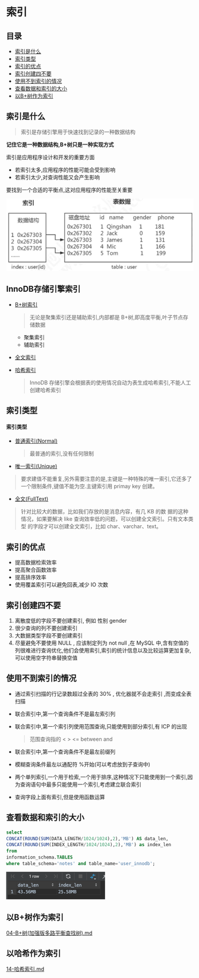 # 索引

## 目录

- [索引是什么](#索引是什么)
- [索引类型](#索引类型)
- [索引的优点](#索引的优点)
- [索引创建四不要](#索引创建四不要)
- [使用不到索引的情况](#使用不到索引的情况)
- [查看数据和索引的大小](#查看数据和索引的大小)
- [以B+树作为索引](#以B+树作为索引)

## 索引是什么

> 索引是存储引擎用于快速找到记录的一种数据结构

**记住它是一种数据结构,B+树只是一种实现方式**

索引是应用程序设计和开发的重要方面

- 若索引太多,应用程序的性能可能会受到影响
- 若索引太少,对查询性能又会产生影响

要找到一个合适的平衡点,这对应用程序的性能至关重要

![image-20200825092839258](../../../assets/image-20200825092839258.png)

## InnoDB存储引擎索引

- [B+树索引](04-B+树(加强版多路平衡查找树).md) 

  > 无论是聚集索引还是辅助索引,内部都是 B+树,即高度平衡,叶子节点存储数据

  -  聚集索引
  -  辅助索引

- [全文索引](19-全文索引.md) 

- [哈希索引 ](05-Hash索引.md) 

  > InnoDB 存储引擎会根据表的使用情况自动为表生成哈希索引,不能人工创建哈希索引

## 索引类型

#### 索引类型

- [普通索引(Normal) ](10-聚集索引和普通索引.md) 

  > 最普通的索引,没有任何限制

-  [唯一索引(Unique)](11-主键索引和唯一索引.md) 

  > 要求建值不能重复,另外需要注意的是,主键是一种特殊的唯一索引,它还多了一个限制条件,键值不能为空.主键索引用 primay key 创建。

-  [全文(FullText)](19-全文索引.md) 

  > 针对比较大的数据，比如我们存放的是消息内容，有几 KB 的数 据的这种情况，如果要解决 like 查询效率低的问题，可以创建全文索引。只有文本类型 的字段才可以创建全文索引，比如 char、varchar、text。

## 索引的优点

- 提高数据检索效率
- 提高聚合函数效率
- 提高排序效率
- 使用覆盖索引可以避免回表,减少 IO 次数

## 索引创建四不要

1. 离散度低的字段不要创建索引, 例如 性别 gender
2. 很少查询的列不要创建索引
3. 大数据类型字段不要创建索引
4. 尽量避免不要使用 NULL , 应该制定列为 not null ,在 MySQL 中,含有空值的列很难进行查询优化,他们会使用索引,索引的统计信息以及比较运算更加复杂,可以使用空字符串替换空值

## 使用不到索引的情况

- 通过索引扫描的行记录数超过全表的 30% , 优化器就不会走索引 ,而变成全表扫描

- 联合索引中,第一个查询条件不是最左索引列

- 联合索引中,第一个索引列使用范围查询,只能使用到部分索引,有 ICP 的出现

  >  范围查询指的 <   >   <=  between and

- 联合索引中,第一个查询条件不是最左前缀列

- 模糊查询条件最左以通配符 %开始(可以考虑放到子查询中)

- 两个单列索引,一个用于检索,一个用于排序,这种情况下只能使用到一个索引,因为查询语句中最多只能使用一个索引,考虑建立联合索引

- 查询字段上面有索引,但是使用函数运算

## 查看数据和索引的大小

```sql
select
CONCAT(ROUND(SUM(DATA_LENGTH/1024/1024),2),'MB') AS data_len,
CONCAT(ROUND(SUM(INDEX_LENGTH/1024/1024),2),'MB') as index_len 
from
information_schema.TABLES
where table_schema='notes' and table_name='user_innodb';
```

![image-20200315150359512](../../../assets/image-20200315150359512.png)

## 以B+树作为索引

 [04-B+树(加强版多路平衡查找树).md](04-B+树(加强版多路平衡查找树).md) 

## 以哈希作为索引

 [14-哈希索引.md](14-哈希索引.md) 